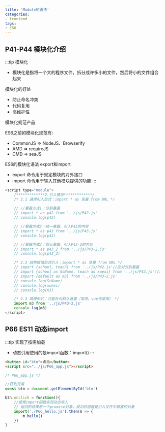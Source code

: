 ```yaml
---
title: 'Module的语法'
categories:
- frontend
tags:
- ES6
---
```


## P41-P44 模块化介绍
:::tip
模块化
* 模块化是指将一个大的程序文件，拆分成许多小的文件，然后将小的文件组合起来

模块化的好处
* 防止命名冲突
* 代码复用
* 高维护性

模块化规范产品

ES6之前的模块化规范有:
* CommonJS => NodeJS、Browserify
* AMD      => requireJS
* CMD      => seaJS

ES6的模块化语法 export和import
* export 命令用于规定模块的对外接口
* import 命令用于输入其他模块提供的功能
:::

```js
<script type="module">
    /*************2.引入模块*************/
    /* 2.1 通用引入形式：import * as 变量 from URL */
    
    // //暴露方式1：分别暴露
    // import * as p42 from '../js/P42.js'
    // console.log(p42)

    // //暴露方式2：统一暴露，引入P43的内容
    // import * as p43 from '../js/P43.js'
    // console.log(p43)

    // //暴露方式3：默认暴露，引入P43-2的内容
    // import * as p43_2 from '../js/P43-2.js'
    // console.log(p43_2)

    /* 2.2 结构赋值形式引入：import * as 变量 from URL */
    // import {school, teach} from '../js/P42.js'//应对分别暴露
    // import {school as ScName, teach as xuexi} from '../js/P43.js'//应对统一暴露，有重名可以用别名
    // import {default as m3} from '../js/P43-2.js'
    // console.log(ScName)
    // console.log(xuexi)
    // console.log(m3)

    /* 2.3 简便形式：只能针对默认暴露（常用，vue也常用） */
    import m3 from '../js/P43-2.js'
    console.log(m3)
</script>
``` 

## P66 ES11 动态import
:::tip
实现了按需加载
* 动态引用使用的是import函数：import()
:::
```html
<button id="btn">点击</button>
<script src="../js/P66_app.js"></script>
```
```js
/* P66_app.js */

//获取元素
const btn = document.getElementById('btn')

btn.onclick = function(){
    //使用import函数实现动态导入
    // 返回的结果是一个promise对象，成功的值就是引入文件中暴露的对象
    import('./P66_hello.js').then(m => {
        m.hello()
    })
}
```

